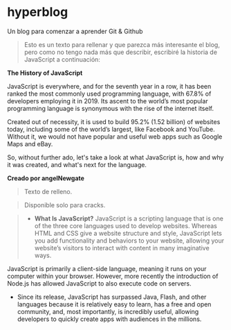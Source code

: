 # hyperblog
Un blog para comenzar a aprender Git &amp; Github
>Esto es un texto para rellenar y que parezca más interesante el blog, pero como no tengo nada más que describir, escribiré la historia de JavaScript a continuación:

 **The History of JavaScript**
 
JavaScript is everywhere, and for the seventh year in a row, it has been ranked the most commonly used programming language, with 67.8% of developers employing it in 2019. Its ascent to the world’s most popular programming language is synonymous with the rise of the internet itself.

Created out of necessity, it is used to build 95.2% (1.52 billion) of websites today, including some of the world’s largest, like Facebook and YouTube. Without it, we would not have popular and useful web apps such as Google Maps and eBay. 

So, without further ado, let's take a look at what JavaScript is,  how and why it was created, and what's next for the language.

**Creado por angelNewgate**
>Texto de relleno.

>Disponible solo para cracks.

> - **What Is JavaScript?**
JavaScript is a scripting language that is one of the three core languages used to develop websites. Whereas HTML and CSS give a website structure and style, JavaScript lets you add functionality and behaviors to your website, allowing your website’s visitors to interact with content in many imaginative ways.

 JavaScript is primarily a client-side language, meaning it runs on your computer within your browser. However, more recently the introduction of Node.js has allowed JavaScript to also execute code on servers.

- Since its release, JavaScript has surpassed Java, Flash, and other languages because it is relatively easy to learn, has a free and open community, and, most importantly, is incredibly useful, allowing developers to quickly create apps with audiences in the millions.
